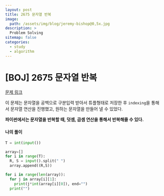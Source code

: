 ```yaml
---
layout: post
title: 2675 문자열 반복
image:
  path: /assets/img/blog/jeremy-bishop@0,5x.jpg
description: >
  Problem Solving
sitemap: false
categories:
  - study
  - algorithm
---
```


# [BOJ] 2675 문자열 반복

[문제 링크](https://boj.kr/2675)

이 문제는 문자열을 공백으로 구분입력 받아서 튜플형태로 저장한 후 `indexing`을 통해서 문자열 연산을 진행했고, 원하는 문자열을 만들어 낼 수 있었다.

**파이썬에서는 문자열을 반복할 때, 덧셈, 곱셈 연산을 통해서 반복해줄 수 있다.**


#### 나의 풀이

```python
T = int(input())

array=[]
for i in range(T):
  R, S = input().split(" ")
  array.append((R,S))

for i in range(len(array)):
  for j in array[i][1]:
    print(j*int(array[i][0]), end="")
  print("")
```

